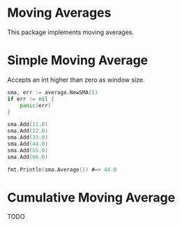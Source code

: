 # Moving Averages

This package implements moving averages.

# Simple Moving Average

Accepts an int higher than zero as window size.

```go
sma, err := average.NewSMA(5)
if err != nil {
	panic(err)
}

sma.Add(11.0)
sma.Add(22.0)
sma.Add(33.0)
sma.Add(44.0)
sma.Add(55.0)
sma.Add(66.0)

fmt.Println(sma.Average()) #=> 44.0
```

# Cumulative Moving Average

TODO